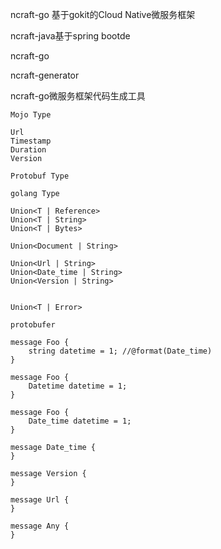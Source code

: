 ncraft-go 基于gokit的Cloud Native微服务框架

ncraft-java基于spring bootde 



ncraft-go

ncraft-generator

ncraft-go微服务框架代码生成工具



```
Mojo Type

Url
Timestamp
Duration
Version
```

```
Protobuf Type
```



```
golang Type
```



```
Union<T | Reference>
Union<T | String>
Union<T | Bytes>

Union<Document | String>

Union<Url | String>
Union<Date_time | String>
Union<Version | String>


Union<T | Error>
```



```
protobufer

message Foo {
	string datetime = 1; //@format(Date_time)
}

message Foo {
	Datetime datetime = 1;
}

message Foo {
	Date_time datetime = 1;
}

message Date_time {
}

message Version {
}

message Url {
}

message Any {
}
```












